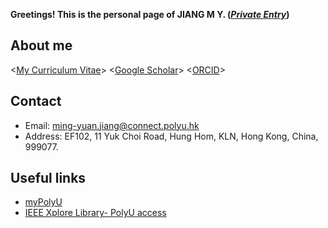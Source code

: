 **Greetings! This is the personal page of JIANG M Y. (*[Private Entry](https://github.com/jiangmy97/PrivateItems)*)**

## About me
<[My Curriculum Vitae](https://github.com/jiangmy97/jiangmy97.github.io/blob/main/docs/CV-JMY.pdf)>
<[Google Scholar](https://scholar.google.com.hk/citations?hl=en&user=o6vNp3AAAAAJ)>
<[ORCID](https://orcid.org/0000-0001-7805-9772)>

## Contact
- Email:    ming-yuan.jiang@connect.polyu.hk
- Address:  EF102, 11 Yuk Choi Road, Hung Hom, KLN, Hong Kong, China, 999077.

## Useful links

- [myPolyU](https://my.polyu.edu.hk/)
- [IEEE Xplore Library- PolyU access](https://ieeexplore-ieee-org.ezproxy.lb.polyu.edu.hk/Xplore/home.jsp)



